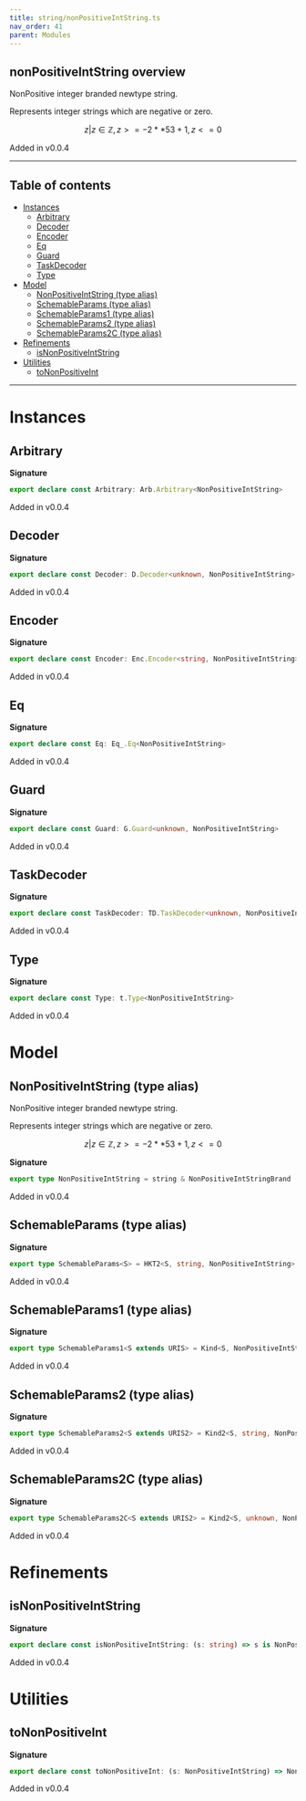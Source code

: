 ```yaml
---
title: string/nonPositiveIntString.ts
nav_order: 41
parent: Modules
---
```


## nonPositiveIntString overview

NonPositive integer branded newtype string.

Represents integer strings which are negative or zero.

```math
 { z | z ∈ ℤ, z >= -2 ** 53 + 1, z <= 0 }
```

Added in v0.0.4

---

<h2 class="text-delta">Table of contents</h2>

- [Instances](#instances)
  - [Arbitrary](#arbitrary)
  - [Decoder](#decoder)
  - [Encoder](#encoder)
  - [Eq](#eq)
  - [Guard](#guard)
  - [TaskDecoder](#taskdecoder)
  - [Type](#type)
- [Model](#model)
  - [NonPositiveIntString (type alias)](#nonpositiveintstring-type-alias)
  - [SchemableParams (type alias)](#schemableparams-type-alias)
  - [SchemableParams1 (type alias)](#schemableparams1-type-alias)
  - [SchemableParams2 (type alias)](#schemableparams2-type-alias)
  - [SchemableParams2C (type alias)](#schemableparams2c-type-alias)
- [Refinements](#refinements)
  - [isNonPositiveIntString](#isnonpositiveintstring)
- [Utilities](#utilities)
  - [toNonPositiveInt](#tononpositiveint)

---

# Instances

## Arbitrary

**Signature**

```ts
export declare const Arbitrary: Arb.Arbitrary<NonPositiveIntString>
```

Added in v0.0.4

## Decoder

**Signature**

```ts
export declare const Decoder: D.Decoder<unknown, NonPositiveIntString>
```

Added in v0.0.4

## Encoder

**Signature**

```ts
export declare const Encoder: Enc.Encoder<string, NonPositiveIntString>
```

Added in v0.0.4

## Eq

**Signature**

```ts
export declare const Eq: Eq_.Eq<NonPositiveIntString>
```

Added in v0.0.4

## Guard

**Signature**

```ts
export declare const Guard: G.Guard<unknown, NonPositiveIntString>
```

Added in v0.0.4

## TaskDecoder

**Signature**

```ts
export declare const TaskDecoder: TD.TaskDecoder<unknown, NonPositiveIntString>
```

Added in v0.0.4

## Type

**Signature**

```ts
export declare const Type: t.Type<NonPositiveIntString>
```

Added in v0.0.4

# Model

## NonPositiveIntString (type alias)

NonPositive integer branded newtype string.

Represents integer strings which are negative or zero.

```math
 { z | z ∈ ℤ, z >= -2 ** 53 + 1, z <= 0 }
```

**Signature**

```ts
export type NonPositiveIntString = string & NonPositiveIntStringBrand
```

Added in v0.0.4

## SchemableParams (type alias)

**Signature**

```ts
export type SchemableParams<S> = HKT2<S, string, NonPositiveIntString>
```

Added in v0.0.4

## SchemableParams1 (type alias)

**Signature**

```ts
export type SchemableParams1<S extends URIS> = Kind<S, NonPositiveIntString>
```

Added in v0.0.4

## SchemableParams2 (type alias)

**Signature**

```ts
export type SchemableParams2<S extends URIS2> = Kind2<S, string, NonPositiveIntString>
```

Added in v0.0.4

## SchemableParams2C (type alias)

**Signature**

```ts
export type SchemableParams2C<S extends URIS2> = Kind2<S, unknown, NonPositiveIntString>
```

Added in v0.0.4

# Refinements

## isNonPositiveIntString

**Signature**

```ts
export declare const isNonPositiveIntString: (s: string) => s is NonPositiveIntString
```

Added in v0.0.4

# Utilities

## toNonPositiveInt

**Signature**

```ts
export declare const toNonPositiveInt: (s: NonPositiveIntString) => NonPositiveInt.NonPositiveInt
```

Added in v0.0.4
